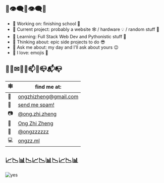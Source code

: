 ## 👋👁‍🗨👄👁‍🗨✨ 
- 🔭 Working on: finishing school 🏫
- 🔧 Current project: probably a website 🕸 / hardware 💡 / random stuff 🚿  
- 🌱 Learning:  Full Stack Web Dev and Pythonistic stuff 🐍
- 🤔 Thinking about: epic side projects to do 😎 
- 💬 Ask me about: my day and I'll ask about yours 😉
- 💖 I love: emojis 👀

## 📧📮✉📨📩📫💌📪📬📭
| 🕸 | find me at: |
|---|---|
| 📧 | [ongzhizheng@gmail.com](mailto:ongzhizheng@gmail.com) |
| 💌 | [send me spam!](mailto:hewwo@ongzz.me) |
| 📷 | [@ong.zhi.zheng](https://instagram.com/ong.zhi.zheng) |
| 📘 | [Ong Zhi Zheng](https://www.facebook.com/profile.php?id=100009737623508) |
| 🐤 | [@ongzzzzzz](https://twitter.com/ongzzzzzz) |
| 💻 | [ongzz.ml](https://ongzz.ml) |

## 📈📉📊📉📈📉📊📉📈📉📊
![yes](https://github-readme-stats.vercel.app/api?username=Fogeinator&show_icons=true&count_private=true&theme=dracula)
